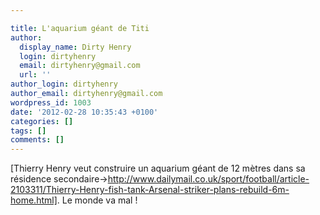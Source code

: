 ```yaml
---

title: L'aquarium géant de Titi
author:
  display_name: Dirty Henry
  login: dirtyhenry
  email: dirtyhenry@gmail.com
  url: ''
author_login: dirtyhenry
author_email: dirtyhenry@gmail.com
wordpress_id: 1003
date: '2012-02-28 10:35:43 +0100'
categories: []
tags: []
comments: []
---
```

[Thierry Henry veut construire un aquarium géant de 12 mètres dans sa résidence secondaire->http://www.dailymail.co.uk/sport/football/article-2103311/Thierry-Henry-fish-tank-Arsenal-striker-plans-rebuild-6m-home.html]. Le monde va mal !
